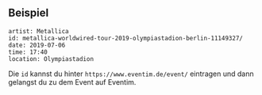 ## Beispiel

```
artist: Metallica
id: metallica-worldwired-tour-2019-olympiastadion-berlin-11149327/
date: 2019-07-06
time: 17:40
location: Olympiastadion
```

Die `id` kannst du hinter `https://www.eventim.de/event/` eintragen und dann
gelangst du zu dem Event auf Eventim.
